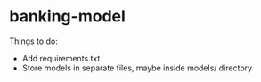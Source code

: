 # banking-model


Things to do:

- Add requirements.txt
- Store models in separate files, maybe inside models/ directory
